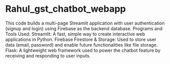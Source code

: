 # Rahul_gst_chatbot_webapp
This code builds a multi-page Streamlit application with user authentication (signup and login) using Firebase as the backend database. 
Programs and Tools Used:
Streamlit: A fast, simple way to create interactive web applications in Python.
Firebase Firestore & Storage: Used to store user data (email, password) and enable future functionalities like file storage.
Flask: A lightweight web framework used to power the chatbot feature by receiving and responding to user inputs.
